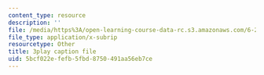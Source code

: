 ```yaml
---
content_type: resource
description: ''
file: /media/https%3A/open-learning-course-data-rc.s3.amazonaws.com/6-262-discrete-stochastic-processes-spring-2011/5bcf022efefb5fbd8750491aa56eb7ce_ct0QGoi3n4Q.vtt
file_type: application/x-subrip
resourcetype: Other
title: 3play caption file
uid: 5bcf022e-fefb-5fbd-8750-491aa56eb7ce
---
```

